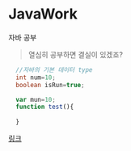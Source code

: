 # JavaWork
자바 공부
> 열심히 공부하면 결실이 있겠죠?
```java
  //자바의 기본 데이터 type
  int num=10;
  boolean isRun=true;
```

```javascript
  var mun=10;
  function test(){
  
  }
```
[링크](http://14.63.164.99)
